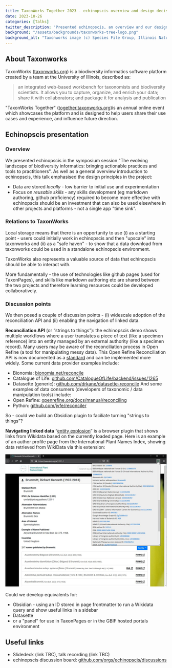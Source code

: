 ```yaml
---
title: TaxonWorks Together 2023 - echinopscis overview and design decisions
date: 2023-10-26
categories: [Talks]
twitter_description: 'Presented echinopscis, an overview and our design decisions in the symposium "The evolving landscape of biodiversity informatics: bringing actionable practices and tools to practitioners" in TaxonWorks Together 2023'
background: "/assets/backgrounds/taxonworks-tree-logo.png"
background_alt: "Taxonworks image (c) Species File Group, Illinois Natural History Survey"
---
```


## About Taxonworks

TaxonWorks ([taxonworks.org](https://taxonworks.org)) is a biodiversity informatics software platform created by a team at the University of Illinois, described as:
> an integrated web-based workbench for taxonomists and biodiversity scientists. It allows you to capture, organize, and enrich your data; share it with collaborators; and package it for analysis and publication

"TaxonWorks Together" ([together.taxonworks.org]((https://together.taxonworks.org)))is an annual online event which showcases the platform and is designed to help users share their use cases and experience, and influence future direction.

## Echinopscis presentation

### Overview
We presented echinopscis in the symposium session "The evolving landscape of biodiversity informatics: bringing actionable practices and tools to practitioners". As well as a general overview introduction to echinopscis, this talk emphasised the design principles in the project:

- Data are stored *locally* - low barrier to initial use and experimentation
- Focus on *reusable skills* - any skills development (eg markdown authoring, github proficiency) required to become more effective with echinopscis should be an investment that can also be used elsewhere in other projects and platforms - not a single app "time sink". 

### Relations to TaxonWorks

Local storage means that there is an opportunity to use (i) as a starting point - users could initially work in echinopscis and then "upscale" into taxonworks and (ii) as a "safe haven" - to show that a data download from taxonworks could be used in a standalone echinopscis environment.

TaxonWorks also represents a valuable source of data that echinopscis should be able to interact with.

More fundamentally - the use of technologies like github pages (used for TaxonPages), and skills like markdown authoring etc are shared between the two projects and therefore learning resources could be developed collaboratively.

### Discussion points

We then posed a couple of discussion points - (i) widescale adoption of the reconciliation API and (ii) enabling the navigation of linked data.

**Reconciliation API** (or “strings to things”): the echinopscis demo shows multiple workflows where a user translates a piece of text (like a specimen reference) into an entity managed by an external authority (like a specimen record). Many users may be aware of the reconciliation process in Open Refine (a tool for manipulating messy data). This Open Refine Reconciliation API is now documented as a [standard](https://www.w3.org/community/reports/reconciliation/CG-FINAL-specs-0.2-20230410/) and can be implemented more widely. Some current data provider examples include:
- Bionomia: [bionomia.net/reconcile](https://bionomia.net/reconcile) 
- Catalogue of Life: [github.com/CatalogueOfLife/backend/issues/1265 ](https://github.com/CatalogueOfLife/backend/issues/1265)
- Datasette (generic): [github.com/drkane/datasette-reconcile](https://github.com/drkane/datasette-reconcile) 
And some examples of data consumers (developers of taxonomic / data manipulation tools) include:
- Open Refine: [openrefine.org/docs/manual/reconciling](https://openrefine.org/docs/manual/reconciling) 
- Python: [github.com/jvfe/reconciler](https://github.com/jvfe/reconciler) 

So - could we build an Obsidian plugin to faciliate turning "strings to things"?

**Navigating linked data**
“[entity explosion](https://github.com/99of9/Entity-Explosion)” is a browser plugin that shows links from Wikidata based on the currently loaded page. Here is an example of an author profile page from the International Plant Names Index, showing data retrieved from WikiData via this extension:

![Screenshot of entity explosion browser plugin operating on an author profile page from the International Plant Names Index](/assets/images/taxonworks-together-2023/entity-explosion-example.jpg)

Could we develop equivalents for:
- Obsidian - using an ID stored in page frontmatter to run a Wikidata query and show useful links in a sidebar
- Datasette
- or a "panel" for use in TaxonPages or in the GBIF hosted portals environment 

## Useful links

- Slidedeck (link TBC), talk recording (link TBC)
- echinopscis discussion board: [github.com/orgs/echinopscis/discussions](https://github.com/orgs/echinopscis/discussions)
